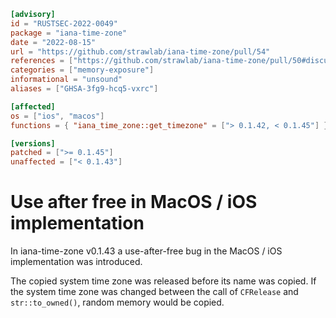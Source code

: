 ```toml
[advisory]
id = "RUSTSEC-2022-0049"
package = "iana-time-zone"
date = "2022-08-15"
url = "https://github.com/strawlab/iana-time-zone/pull/54"
references = ["https://github.com/strawlab/iana-time-zone/pull/50#discussion_r945353515"]
categories = ["memory-exposure"]
informational = "unsound"
aliases = ["GHSA-3fg9-hcq5-vxrc"]

[affected]
os = ["ios", "macos"]
functions = { "iana_time_zone::get_timezone" = ["> 0.1.42, < 0.1.45"] }

[versions]
patched = [">= 0.1.45"]
unaffected = ["< 0.1.43"]
```

# Use after free in MacOS / iOS implementation

In iana-time-zone v0.1.43 a use-after-free bug in the MacOS / iOS implementation was introduced.

The copied system time zone was released before its name was copied.
If the system time zone was changed between the call of `CFRelease` and `str::to_owned()`,
random memory would be copied.
